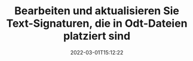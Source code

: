 ---
############################# Static ############################
layout: "auto-gen-signature"
date: 2022-03-01T15:12:22
draft: false
operation: Update
signaturetype: Text
fileformat: Odt
productName: .NET
lang: de
productCode: net
otherformats: pdf doc docx docm dot dotm dotx odt ott rtf xls xlsx xlsm xlsb csv ods ots xltx xltm ppt pptx pps ppsx odp otp potx potm pptm ppsm
breadcrumb: Put Text signature on Odt for C#

############################# Head ############################
head_title: "Aktualisieren Sie Text-Signaturen, die in Odt-Dateien platziert wurden, mit C#"
head_description: "Verwenden Sie den einfachen und leicht verständlichen .NET-Code für die Aktualisierung von Text-Signaturen in signierten Odt-Dokumenten."

############################# Header ############################
title: "Bearbeiten und aktualisieren Sie Text-Signaturen, die in Odt-Dateien platziert sind"
description: "Die API für .NET bietet Funktionen für die Aktualisierung von Text-Signaturen in Odt-Dokumenten. Aktualisieren Sie schnell und einfach elektronische Signaturen in Ihren Odt-Dokumenten mit ein paar Zeilen C#-Code."
bg_image: "https://cms.admin.containerize.com/templates/aspose/App_Themes/V3/images/bg/header1.png"
bg_overlay: false
button:
    enable: true

############################# SubMenu ############################
submenu:
    enable: true

    left:
        img_alt: "GroupDocs.Signature for .NET"
        image: "https://cms.admin.containerize.com/templates/groupdocs/images/product-logos/90x90-noborder/groupdocs-signature-net.png"
        product: "GroupDocs.Signature"
        platform: ".NET"



############################# About ############################
about:
    enable: true
    title: "Erfahren Sie mehr über GroupDocs.Signature for .NET-API-Funktionen"
    content: |
        Die API-Funktionalität von [GroupDocs.Signature for .NET](https://products.groupdocs.com/signature/net/) enthält eine große Auswahl an Mitteln zur Verarbeitung nachgefragter Dokumentenformate mithilfe elektronischer Signaturen. Ein breites Spektrum an elektronischen Signaturen wie Texte, Bilder, digitale Zertifikate, Barcodes, QR-Codes, Stempel oder Metadaten werden unterstützt. Kunden können digitale Signaturen in PDFs, MS Word-Dokumenten, MS Excel-Arbeitsmappen, MS PowerPoint-Präsentationen, Adobe Photoshop-Dateien und verschiedenen Bildformaten hinzufügen, entfernen, bearbeiten, validieren oder suchen. Zahlreiche nützliche Funktionen und Einstellungen stehen zur Verfügung.
    

############################# Steps ############################
steps:
    enable: true
    title_left: "So ändern Sie Text-Signaturen in Ihrem Odt-Dokument"
    content_left: |
        [GroupDocs.Signature for .NET](https://products.groupdocs.com/signature/net/) enthält nützliche Funktionen wie die Aktualisierung von Text-Signaturen, die in Odt-Dokumenten platziert sind. Es ermöglicht das Ändern von Signaturfunktionen ohne zusätzlichen Code.
        
        * Erstellen Sie zunächst ein Signature-Objekt, das als Konstruktorparameterpfad zu einem Dokument übergeben wird, das aktualisiert werden soll.
        * Instanziieren Sie dann ein geeignetes bestimmtes Signaturobjekt und richten Sie seine Kennung und Eigenschaften ein, die geändert werden müssen.
        * Rufen Sie zuletzt die Update-Methode von Signature auf, indem Sie ein bestimmtes Signaturobjekt übergeben.
        * Verarbeiten Sie die Aktualisierungsergebnisse zu Ihrer Benachrichtigung.

    title_right: "System Requirements"
    content_right: |
        GroupDocs.Signature for .NET werden auf allen wichtigen Plattformen und Betriebssystemen unterstützt. Bevor Sie den folgenden Code ausführen, stellen Sie bitte sicher, dass die folgenden Voraussetzungen auf Ihrem System installiert sind.

        * Betriebssysteme: Microsoft Windows, Linux, MacOS
        * Entwicklungsumgebungen: Microsoft Visual Studio, Xamarin, MonoDevelop
        * Frameworks: .NET Framework, .NET Standard, .NET Core, Mono
        * Laden Sie die neueste Version von GroupDocs.Signature for .NET von [Nuget](https://www.nuget.org/packages/groupdocs.signature) herunter
         
    code: |
        ```csharp    
                
        // Set up input Odt file
        string filePath = "input.odt";

        // Instantiate Signature for input file
        using (GroupDocs.Signature.Signature signature = new GroupDocs.Signature.Signature(filePath))
        {
                // Id of signature which is supposed to be updated
                // such Id might be got as a result of search operation
                string id = "ff988ab1-7403-4c8d-8db7-f2a56b9f8530";

                // provide signature features to update
                // set up particular signature id
                TextSignature signatureToUpdate = new TextSignature(id)
                {
                    // specify signature width
                    Width = 130,
                    // specify signature height
                    Height = 20,
                    // set left position
                    Left = 40,
                    // set top position
                    Top = 50,
                    // set up new text
                    Text = "Mr. John Smith"
                };

                // update signature
                bool updateResult = signature.Update(signatureToUpdate);

                // process updation result
                if (updateResult)
                {
                    Console.WriteLine("Signature was updated successfully!");
                }
        }

        ```

############################# Demos ############################
demos:
    enable: true
    title: "Signieren mit Text-Signaturen Live-Demo"
    content: |
       Fügen Sie jetzt verschiedene elektronische Signaturen zur Datei Odt hinzu, indem Sie die Website [GroupDocs.Signature App](https://products.groupdocs.app/signature/family) besuchen.          

############################# More Formats ############################
more_formats:
    enable: true
    title: "Aktualisieren Sie verschiedene Text-Signaturen über C#"
    content: |
        "Bearbeiten von digitalen Signaturen, die in verschiedenen Dokumentformaten platziert sind. Aktualisieren Sie Signaturdaten ohne zusätzlichen Code."
    format: 
       
       
back_to_top:
    enable: true
---